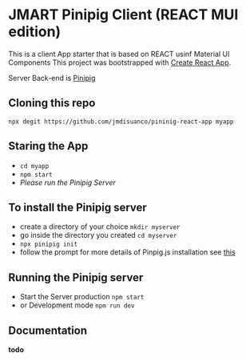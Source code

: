# JMART Pinipig Client (REACT MUI edition)
This is a client App starter that is based on REACT usinf Material UI Components
This project was bootstrapped with [Create React App](https://github.com/facebook/create-react-app).

Server Back-end is [Pinipig](https://github.com/jmdisuanco/pinipig)


## Cloning this repo
`npx degit https://github.com/jmdisuanco/pininig-react-app myapp` 

## Staring the App
 - `cd myapp`
 - `npm start`
 - _Please run the Pinipig Server_

## To install the Pinipig server 
- create a directory of your choice `mkdir myserver`
- go inside the directory you created `cd myserver`
- `npx pinipig init`
- follow the prompt
for more details of Pinpig.js installation see [this](https://pinipig.js.org/#/cli_usage?id=installing-the-cli)


## Running the Pinipig server
 - Start the Server production `npm start`
 - or Development mode `npm run dev`


## Documentation

**todo**


